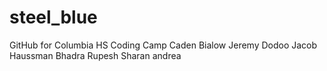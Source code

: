 # steel_blue

GitHub for Columbia HS Coding Camp
Caden Bialow
Jeremy Dodoo
Jacob Haussman
Bhadra Rupesh
Sharan
andrea


